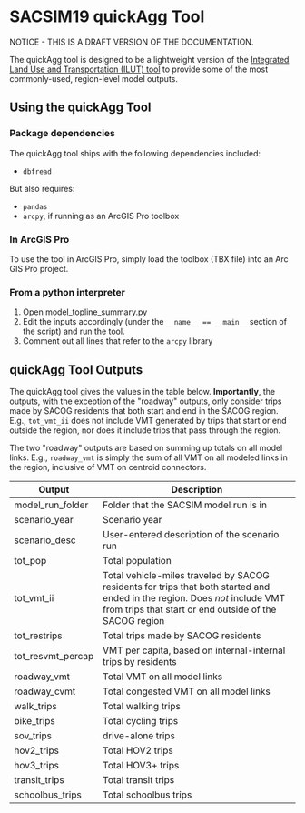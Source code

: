 # SACSIM19 quickAgg Tool

NOTICE - THIS IS A DRAFT VERSION OF THE DOCUMENTATION.

The quickAgg tool is designed to be a lightweight version of the [Integrated Land Use and Transportation (ILUT) tool](https://github.com/SACOG/SACSIM19/tree/main/ilut_tools) to provide some of the most commonly-used, region-level model outputs.

## Using the quickAgg Tool

### Package dependencies

The quickAgg tool ships with the following dependencies included:

* `dbfread`

But also requires:

* `pandas`
* `arcpy`, if running as an ArcGIS Pro toolbox

### In ArcGIS Pro

To use the tool in ArcGIS Pro, simply load the toolbox (TBX file) into an Arc GIS Pro project.

### From a python interpreter

1. Open model_topline_summary.py 
2. Edit the inputs accordingly (under the `__name__ == __main__` section of the script) and run the tool.
3. Comment out all lines that refer to the `arcpy` library

## quickAgg Tool Outputs

The quickAgg tool gives the values in the table below. **Importantly**, the outputs, with the exception of the "roadway" outputs, only consider trips made by SACOG residents that both start and end in the SACOG region. E.g., `tot_vmt_ii` does not include VMT generated by trips that start or end outside the region, nor does it include trips that pass through the region.

The two "roadway" outputs are based on summing up totals on all model links. E.g., `roadway_vmt` is simply the sum of all VMT on all modeled links in the region, inclusive of VMT on centroid connectors.

| Output            | Description                                                  |
| ----------------- | ------------------------------------------------------------ |
| model_run_folder  | Folder  that the SACSIM model run is in                      |
| scenario_year     | Scenario  year                                               |
| scenario_desc     | User-entered  description of the scenario run                |
| tot_pop           | Total  population                                            |
| tot_vmt_ii        | Total  vehicle-miles traveled by SACOG residents for trips that both started and  ended in the region. Does *not* include VMT from trips that start or end  outside of the SACOG region |
| tot_restrips      | Total  trips made by SACOG residents                         |
| tot_resvmt_percap | VMT  per capita, based on internal-internal trips by residents |
| roadway_vmt       | Total  VMT on all model links                                |
| roadway_cvmt      | Total  congested VMT on all model links                      |
| walk_trips        | Total  walking trips                                         |
| bike_trips        | Total  cycling trips                                         |
| sov_trips         | drive-alone  trips                                           |
| hov2_trips        | Total  HOV2 trips                                            |
| hov3_trips        | Total  HOV3+ trips                                           |
| transit_trips     | Total  transit trips                                         |
| schoolbus_trips   | Total  schoolbus trips                                       |
